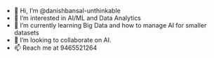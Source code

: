 - 👋 Hi, I’m @danishbansal-unthinkable
- 👀 I’m interested in AI/ML and Data Analytics
- 🌱 I’m currently learning Big Data and how to manage AI for smaller datasets
- 💞️ I’m looking to collaborate on AI.
- 📫 Reach me at 9465521264

<!---
danishbansal-unthinkable/danishbansal-unthinkable is a ✨ special ✨ repository because its `README.md` (this file) appears on your GitHub profile.
You can click the Preview link to take a look at your changes.
--->
